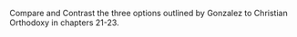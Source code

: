 ---
---

Compare and Contrast the three options outlined by Gonzalez to Christian Orthodoxy in chapters 21-23.
